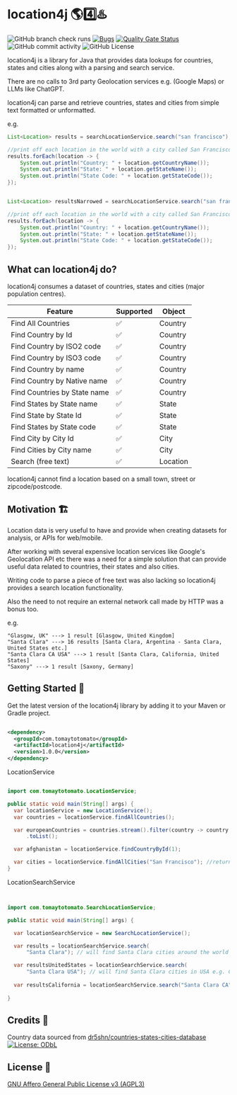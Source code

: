 # location4j 🌎4️⃣♨️

![GitHub branch check runs](https://img.shields.io/github/check-runs/tomaytotomato/location4j/master)
[![Bugs](https://sonarcloud.io/api/project_badges/measure?project=tomaytotomato_location4j&metric=bugs)](https://sonarcloud.io/summary/new_code?id=tomaytotomato_location4j)
[![Quality Gate Status](https://sonarcloud.io/api/project_badges/measure?project=tomaytotomato_location4j&metric=alert_status)](https://sonarcloud.io/summary/new_code?id=tomaytotomato_location4j)
![GitHub commit activity](https://img.shields.io/github/commit-activity/m/tomaytotomato/location4j)
![GitHub License](https://img.shields.io/github/license/tomaytotomato/location4j)

location4j is a library for Java that provides data lookups for countries, states and cities along with a parsing and search service.

There are no calls to 3rd party Geolocation services e.g. (Google Maps) or LLMs like ChatGPT. 

location4j can parse and retrieve countries, states and cities from simple text formatted or unformatted.

e.g. 

```java
List<Location> results = searchLocationService.search("san francisco");

//print off each location in the world with a city called San Francisco - 16 locations
results.forEach(location -> {
    System.out.println("Country: " + location.getCountryName());
    System.out.println("State: " + location.getStateName());
    System.out.println("State Code: " + location.getStateCode());
});


List<Location> resultsNarrowed = searchLocationService.search("san francisco, us");

//print off each location in the world with a city called San Francisco in the United States
results.forEach(location -> {
    System.out.println("Country: " + location.getCountryName());
    System.out.println("State: " + location.getStateName());
    System.out.println("State Code: " + location.getStateCode());
});
```


## What can location4j do?

location4j consumes a dataset of countries, states and cities (major population centres).

| Feature                      | Supported | Object  |
|------------------------------|-----------|---------|
| Find All Countries           | ✅         | Country |
| Find Country by Id           | ✅         | Country |
| Find Country by ISO2 code    | ✅         | Country |
| Find Country by ISO3 code    | ✅         | Country |
| Find Country by name         | ✅         | Country |
| Find Country by Native name  | ✅         | Country |
| Find Countries by State name | ✅         | Country |
| Find States by State name    | ✅         | State   |
| Find State by State Id       | ✅         | State   |
| Find States by State code    | ✅         | State   |
| Find City by City Id         | ✅         | City    |
| Find Cities by City name     | ✅         | City    |
| Search (free text)           | ✅         | Location |

location4j cannot find a location based on a small town, street or zipcode/postcode.


## Motivation 🏗️

Location data is very useful to have and provide when creating datasets for analysis, or APIs for
web/mobile.

After working with several expensive location services like Google's Geolocation API etc there was a
need for a simple solution that can provide useful data related to countries, their states and also
cities.

Writing code to parse a piece of free text was also lacking so location4j provides a search location
functionality.

Also the need to not require an external network call made by HTTP was a bonus too.

e.g.

```
"Glasgow, UK" ---> 1 result [Glasgow, United Kingdom]
"Santa Clara" ---> 16 results [Santa Clara, Argentina - Santa Clara, United States etc.]
"Santa Clara CA USA" ---> 1 result [Santa Clara, California, United States]
"Saxony" ---> 1 result [Saxony, Germany]

```


## Getting Started 🚀

Get the latest version of the location4j library by adding it to your Maven or Gradle project.

```xml

<dependency>
  <groupId>com.tomaytotomato</groupId>
  <artifactId>location4j</artifactId>
  <version>1.0.0</version>
</dependency>


```


LocationService

```java

import com.tomaytotomato.LocationService;

public static void main(String[] args) {
  var locationService = new LocationService();
  var countries = locationService.findAllCountries();

  var europeanCountries = countries.stream().filter(country -> country.getRegion().equals("Europe"))
      .toList();

  var afghanistan = locationService.findCountryById(1);

  var cities = locationService.findAllCities("San Francisco"); //returns all cities around the world called San Francisco
}

```

LocationSearchService

```java


import com.tomaytotomato.SearchLocationService;

public static void main(String[] args) {

  var locationSearchService = new SearchLocationService();

  var results = locationSearchService.search(
      "Santa Clara"); // will find Santa Clara cities around the world

  var resultsUnitedStates = locationSearchService.search(
      "Santa Clara USA"); // will find Santa Clara cities in USA e.g. California, Utah etc.
  
  var resultsCalifornia = locationSearchService.search("Santa Clara CA"); // will find Santa Clara in California
  
}


```

## Credits 🙏

Country data sourced from [dr5shn/countries-states-cities-database](https://github.com/dr5hn/countries-states-cities-database) [![License: ODbL](https://img.shields.io/badge/License-ODbL-brightgreen.svg)](https://opendatacommons.org/licenses/odbl/)


## License 📜

[GNU Affero General Public License v3 (AGPL3)](https://choosealicense.com/licenses/agpl-3.0/)

